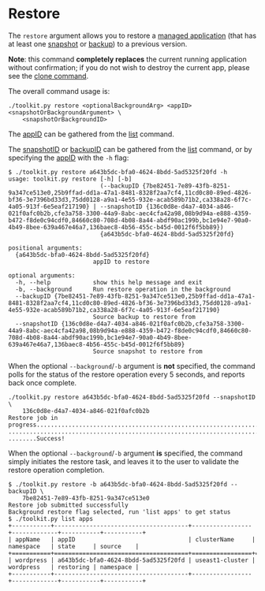 # Restore

The `restore` argument allows you to restore a [managed application](../manage/README.md#app) (that has at least one [snapshot](../create/README.md#snapshot) or [backup](../create/README.md#backup)) to a previous version.

**Note**: this command **completely replaces** the current running application without confirmation; if you do not wish to destroy the current app, please see the [clone command](../clone/README.md).

The overall command usage is:

```text
./toolkit.py restore <optionalBackgroundArg> <appID> <snapshotOrBackgroundArgument> \
    <snapshotOrBackgroundID>
```

The [appID](../list/README.md#apps) can be gathered from the [list](../list/README.md) command.

The [snapshotID](../list/README.md#snapshots) or [backupID](../list/README.md#backups) can be gathered from the [list](../list/README.md) command, or by specifying the [appID](../list/README.md#apps) with the `-h` flag:

```text
$ ./toolkit.py restore a643b5dc-bfa0-4624-8bdd-5ad5325f20fd -h
usage: toolkit.py restore [-h] [-b]
                          (--backupID {7be82451-7e89-43fb-8251-9a347ce513e0,25b9ffad-dd1a-47a1-8481-8328f2aa7cf4,11cd0c80-89ed-4826-bf36-3e7396bd33d3,75dd0128-a9a1-4e55-932e-acab589b71b2,ca338a28-6f7c-4a05-913f-6e5eaf217190} | --snapshotID {136c0d8e-d4a7-4034-a846-021f0afc0b2b,cfe3a758-3300-44a9-8abc-aec4cfa42a98,08b9d94a-e888-4359-b472-f8de0c94cdf0,84660c80-708d-4b08-8a44-abdf90ac199b,bc1e94e7-90a0-4b49-8bee-639a467e46a7,136baec8-4b56-455c-b45d-0012f6f5bb89})
                          {a643b5dc-bfa0-4624-8bdd-5ad5325f20fd}

positional arguments:
  {a643b5dc-bfa0-4624-8bdd-5ad5325f20fd}
                        appID to restore

optional arguments:
  -h, --help            show this help message and exit
  -b, --background      Run restore operation in the background
  --backupID {7be82451-7e89-43fb-8251-9a347ce513e0,25b9ffad-dd1a-47a1-8481-8328f2aa7cf4,11cd0c80-89ed-4826-bf36-3e7396bd33d3,75dd0128-a9a1-4e55-932e-acab589b71b2,ca338a28-6f7c-4a05-913f-6e5eaf217190}
                        Source backup to restore from
  --snapshotID {136c0d8e-d4a7-4034-a846-021f0afc0b2b,cfe3a758-3300-44a9-8abc-aec4cfa42a98,08b9d94a-e888-4359-b472-f8de0c94cdf0,84660c80-708d-4b08-8a44-abdf90ac199b,bc1e94e7-90a0-4b49-8bee-639a467e46a7,136baec8-4b56-455c-b45d-0012f6f5bb89}
                        Source snapshot to restore from
```

When the optional `--background`/`-b` argument is **not** specified, the command polls for the status of the restore operation every 5 seconds, and reports back once complete.

```text
./toolkit.py restore a643b5dc-bfa0-4624-8bdd-5ad5325f20fd --snapshotID \
    136c0d8e-d4a7-4034-a846-021f0afc0b2b
Restore job in progress............................................................................
...................................................................................................
........Success!
```

When the optional `--background`/`-b` argument **is** specified, the command simply initiates the restore task, and leaves it to the user to validate the restore operation completion.

```text
$ ./toolkit.py restore -b a643b5dc-bfa0-4624-8bdd-5ad5325f20fd --backupID \
    7be82451-7e89-43fb-8251-9a347ce513e0
Restore job submitted successfully
Background restore flag selected, run 'list apps' to get status
$ ./toolkit.py list apps
+-----------+--------------------------------------+-----------------+-------------+-----------+-----------+
| appName   | appID                                | clusterName     | namespace   | state     | source    |
+===========+======================================+=================+=============+===========+===========+
| wordpress | a643b5dc-bfa0-4624-8bdd-5ad5325f20fd | useast1-cluster | wordpress   | restoring | namespace |
+-----------+--------------------------------------+-----------------+-------------+-----------+-----------+
```

